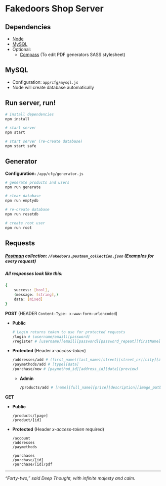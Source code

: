 Fakedoors Shop Server
===

## Dependencies

* [Node](https://nodejs.org)
* [MySQL](https://www.mysql.com)
* Optional:
	* [Compass](http://compass-style.org/) (To edit PDF generators SASS stylesheet)

## MySQL
* Configuration: ```app/cfg/mysql.js```
* Node will create database automatically

## Run server, run!
``` bash
# install dependencies
npm install

# start server
npm start

# start server (re-create database)
npm start safe
```

## Generator
**Configuration:** ```/app/cfg/generator.js```
``` bash
# generate products and users
npm run generate

# clear database
npm run emptydb

# re-create database
npm run resetdb

# create root user
npm run root
```

## Requests
##### [Postman](https://www.getpostman.com/) collection: ```/Fakedoors.postman_collection.json``` (Examples for every request)
##### All responses look like this:
``` bash
{
	success: [bool],
	(message: [string],)
	data: [mixed]
}
```
**POST** (HEADER ```Content-Type: x-www-form-urlencoded```)
* **Public**
	``` bash
	# Login returns token to use for protected requests
	/login # (username/email)[password]
	/register # [username][email][password][password_repeat][firstName][lastName]([clientHash])
	```
* **Protected** (Header *x-access-token*)
	``` bash
	/addresses/add # (first_name)(last_name)[street][street_nr][city][zip][planet][dimension](additional)
	/paymethods/add # [type][data]
	/purchase/new # [paymethod_id][address_id][data](preview)
	```
	* **Admin**
		``` bash
		/products/add # [name][full_name][price][description][image_path][quantity]
		```
**GET**
* **Public**
	```
	/products/[page]
	/product/[id]
	```
* **Protected** (Header *x-access-token* required)
	```
	/account
	/addresses
	/paymethods

	/purchases
	/purchase/[id]
	/purchase/[id]/pdf
	```
---
*“Forty-two,” said Deep Thought, with infinite majesty and calm.*
